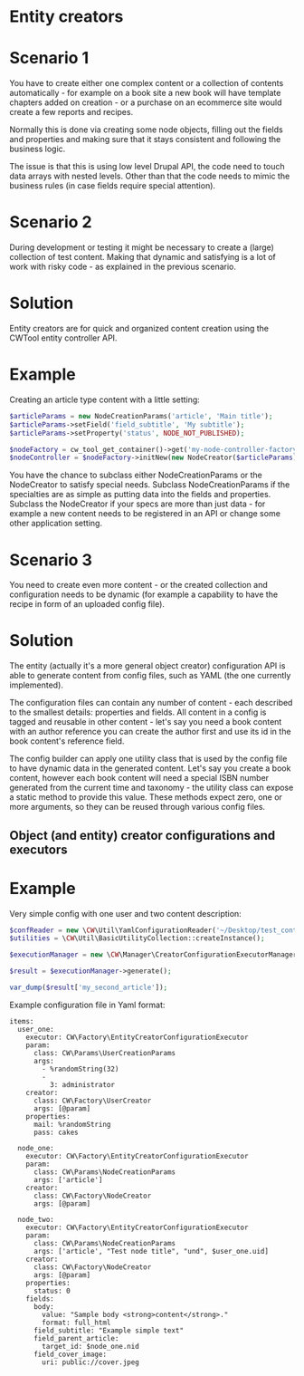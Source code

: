 Entity creators
===============

# Scenario 1

You have to create either one complex content or a collection of contents automatically - for example on a book site a new book will have template chapters added on creation - or a purchase on an ecommerce site would create a few reports and recipes.

Normally this is done via creating some node objects, filling out the fields and properties and making sure that it stays consistent and following the business logic.

The issue is that this is using low level Drupal API, the code need to touch data arrays with nested levels. Other than that the code needs to mimic the business rules (in case fields require special attention).

# Scenario 2

During development or testing it might be necessary to create a (large) collection of test content. Making that dynamic and satisfying is a lot of work with risky code - as explained in the previous scenario.

# Solution

Entity creators are for quick and organized content creation using the CWTool entity controller API.

# Example

Creating an article type content with a little setting:

```php
$articleParams = new NodeCreationParams('article', 'Main title');
$articleParams->setField('field_subtitle', 'My subtitle');
$articleParams->setProperty('status', NODE_NOT_PUBLISHED);

$nodeFactory = cw_tool_get_container()->get('my-node-controller-factory');
$nodeController = $nodeFactory->initNew(new NodeCreator($articleParams));
```

You have the chance to subclass either NodeCreationParams or the NodeCreator to satisfy special needs. Subclass NodeCreationParams if the specialties are as simple as putting data into the fields and properties. Subclass the NodeCreator if your specs are more than just data - for example a new content needs to be registered in an API or change some other application setting.


# Scenario 3

You need to create even more content - or the created collection and configuration needs to be dynamic (for example a capability to have the recipe in form of an uploaded config file).

# Solution

The entity (actually it's a more general object creator) configuration API is able to generate content from config files, such as YAML (the one currently implemented).

The configuration files can contain any number of content - each described to the smallest details: properties and fields. All content in a config is tagged and reusable in other content - let's say you need a book content with an author reference you can create the author first and use its id in the book content's reference field.

The config builder can apply one utility class that is used by the config file to have dynamic data in the generated content. Let's say you create a book content, however each book content will need a special ISBN number generated from the current time and taxonomy - the utility class can expose a static method to provide this value. These methods expect zero, one or more arguments, so they can be reused through various config files.

Object (and entity) creator configurations and executors
--------------------------------------------------------

# Example

Very simple config with one user and two content description:

```php
$confReader = new \CW\Util\YamlConfigurationReader('~/Desktop/test_content.yaml');
$utilities = \CW\Util\BasicUtilityCollection::createInstance();

$executionManager = new \CW\Manager\CreatorConfigurationExecutorManager($confReader, $utilities);

$result = $executionManager->generate();

var_dump($result['my_second_article']);
```

Example configuration file in Yaml format:

```
items:
  user_one:
    executor: CW\Factory\EntityCreatorConfigurationExecutor
    param:
      class: CW\Params\UserCreationParams
      args:
        - %randomString(32)
        -
          3: administrator
    creator:
      class: CW\Factory\UserCreator
      args: [@param]
    properties:
      mail: %randomString
      pass: cakes
      
  node_one:
    executor: CW\Factory\EntityCreatorConfigurationExecutor
    param:
      class: CW\Params\NodeCreationParams
      args: ['article']
    creator:
      class: CW\Factory\NodeCreator
      args: [@param]
      
  node_two:
    executor: CW\Factory\EntityCreatorConfigurationExecutor
    param:
      class: CW\Params\NodeCreationParams
      args: ['article', "Test node title", "und", $user_one.uid]
    creator:
      class: CW\Factory\NodeCreator
      args: [@param]
    properties:
      status: 0
    fields:
      body:
        value: "Sample body <strong>content</strong>."
        format: full_html
      field_subtitle: "Example simple text"
      field_parent_article:
        target_id: $node_one.nid
      field_cover_image:
        uri: public://cover.jpeg
```

